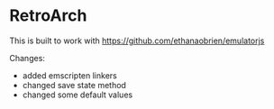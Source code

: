 
# RetroArch

This is built to work with https://github.com/ethanaobrien/emulatorjs

Changes: 
- added emscripten linkers
- changed save state method
- changed some default values


